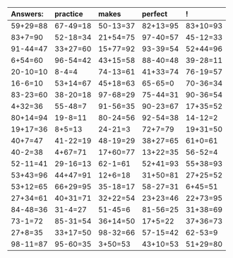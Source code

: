 | Answers: | practice | makes | perfect | ! |
| :--- | :--- | :--- | :--- | :--- |
| 59+29=88 | 67-49=18 | 50-13=37 | 82+13=95 | 83+10=93 | 
| 83+7=90 | 52-18=34 | 21+54=75 | 97-40=57 | 45-12=33 | 
| 91-44=47 | 33+27=60 | 15+77=92 | 93-39=54 | 52+44=96 | 
| 6+54=60 | 96-54=42 | 43+15=58 | 88-40=48 | 39-28=11 | 
| 20-10=10 | 8-4=4 | 74-13=61 | 41+33=74 | 76-19=57 | 
| 16-6=10 | 53+14=67 | 45+18=63 | 65-65=0 | 70-36=34 | 
| 83-23=60 | 38-20=18 | 97-68=29 | 75-44=31 | 90-36=54 | 
| 4+32=36 | 55-48=7 | 91-56=35 | 90-23=67 | 17+35=52 | 
| 80+14=94 | 19-8=11 | 80-24=56 | 92-54=38 | 14-12=2 | 
| 19+17=36 | 8+5=13 | 24-21=3 | 72+7=79 | 19+31=50 | 
| 40+7=47 | 41-22=19 | 48-19=29 | 38+27=65 | 61+0=61 | 
| 40-2=38 | 4+67=71 | 17+60=77 | 13+22=35 | 56-52=4 | 
| 52-11=41 | 29-16=13 | 62-1=61 | 52+41=93 | 55+38=93 | 
| 53+43=96 | 44+47=91 | 12+6=18 | 31+50=81 | 27+25=52 | 
| 53+12=65 | 66+29=95 | 35-18=17 | 58-27=31 | 6+45=51 | 
| 27+34=61 | 40+31=71 | 32+22=54 | 23+23=46 | 22+73=95 | 
| 84-48=36 | 31-4=27 | 51-45=6 | 81-56=25 | 31+38=69 | 
| 73-1=72 | 85-31=54 | 36+14=50 | 17+5=22 | 37+36=73 | 
| 27+8=35 | 33+17=50 | 98-32=66 | 57-15=42 | 62-53=9 | 
| 98-11=87 | 95-60=35 | 3+50=53 | 43+10=53 | 51+29=80 | 
